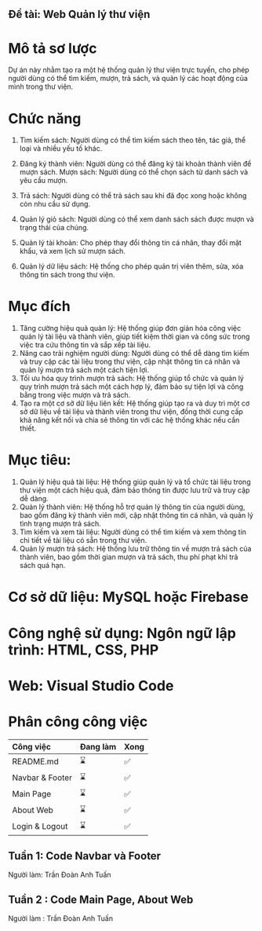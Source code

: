 ## Đề tài: Web Quản lý thư viện
# Mô tả sơ lược
Dự án này nhằm tạo ra một hệ thống quản lý thư viện trực tuyến, cho phép người dùng có thể tìm kiếm, mượn, trả sách, và quản lý các hoạt động của mình trong thư viện. 
# Chức năng
1. Tìm kiếm sách: Người dùng có thể tìm kiếm sách theo tên, tác giả, thể loại và nhiều yếu tố khác.

2. Đăng ký thành viên: Người dùng có thể đăng ký tài khoản thành viên để mượn sách. Mượn sách: Người dùng có thể chọn sách từ danh sách và yêu cầu mượn.

3. Trả sách: Người dùng có thể trả sách sau khi đã đọc xong hoặc không còn nhu cầu sử dụng.

4. Quản lý giỏ sách: Người dùng có thể xem danh sách sách được mượn và trạng thái của chúng.
  
5. Quản lý tài khoản: Cho phép thay đổi thông tin cá nhân, thay đổi mật khẩu, và xem lịch sử mượn sách.

6. Quản lý dữ liệu sách: Hệ thống cho phép quản trị viên thêm, sửa, xóa thông tin sách trong thư viện. 

# Mục đích
1. Tăng cường hiệu quả quản lý: Hệ thống giúp đơn giản hóa công việc quản lý tài liệu và thành viên, giúp tiết kiệm thời gian và công sức trong việc tra cứu thông tin và sắp xếp tài liệu. 
2. Nâng cao trải nghiệm người dùng: Người dùng có thể dễ dàng tìm kiếm và truy cập các tài liệu trong thư viện, cập nhật thông tin cá nhân và quản lý mượn trả sách một cách tiện lợi. 
3. Tối ưu hóa quy trình mượn trả sách: Hệ thống giúp tổ chức và quản lý quy trình mượn trả sách một cách hợp lý, đảm bảo sự tiện lợi và công bằng trong việc mượn và trả sách. 
4. Tạo ra một cơ sở dữ liệu liên kết: Hệ thống giúp tạo ra và duy trì một cơ sở dữ liệu về tài liệu và thành viên trong thư viện, đồng thời cung cấp khả năng kết nối và chia sẻ thông tin với các hệ thống khác nếu cần thiết.
# Mục tiêu: 
1. Quản lý hiệu quả tài liệu: Hệ thống giúp quản lý và tổ chức tài liệu trong thư viện một cách hiệu quả, đảm bảo thông tin được lưu trữ và truy cập dễ dàng. 
2. Quản lý thành viên: Hệ thống hỗ trợ quản lý thông tin của người dùng, bao gồm đăng ký thành viên mới, cập nhật thông tin cá nhân, và quản lý tình trạng mượn trả sách. 
3. Tìm kiếm và xem tài liệu: Người dùng có thể tìm kiếm và xem thông tin chi tiết về tài liệu có sẵn trong thư viện. 
4. Quản lý mượn trả sách: Hệ thống lưu trữ thông tin về mượn trả sách của thành viên, bao gồm thời gian mượn và trả sách, thu phí phạt khi trả sách quá hạn. 
# Cơ sở dữ liệu: MySQL hoặc Firebase

# Công nghệ sử dụng: Ngôn ngữ lập trình: HTML, CSS, PHP

# Web: Visual Studio Code

# Phân công công việc
|Công việc| Đang làm | Xong |
|:--|:---------|:-----|
|README.md|:hourglass: | :white_check_mark: |
|Navbar & Footer|:hourglass: | ✅|
|Main Page|:hourglass: | ✅|
|About Web|:hourglass: | ✅|
|Login & Logout|:hourglass: | ✅|
## Tuần 1: Code Navbar và Footer
Người làm: Trần Đoàn Anh Tuấn
## Tuần 2 : Code Main Page, About Web
Người làm : Trần Đoàn Anh Tuấn
